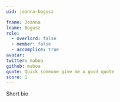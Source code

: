 ```yaml
---
uid: joanna-bogusz

fname: Joanna
lname: Bogusz
role:
  - overlord: false
  - member: false
  - accomplice: true
avatar: 
twitter: maboa
github: maboa
quote: Quick someone give me a good quote
score: 1
---
```


Short bio
